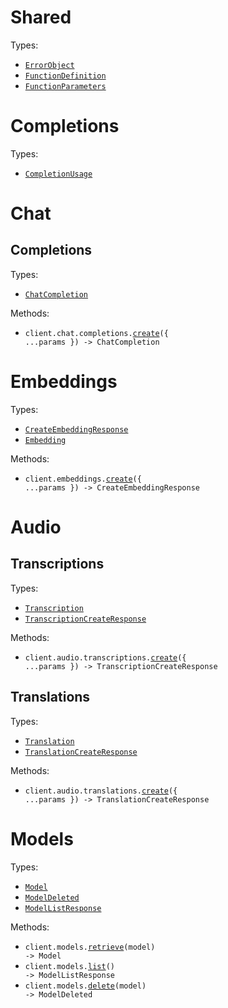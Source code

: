 # Shared

Types:

- <code><a href="./src/resources/shared.ts">ErrorObject</a></code>
- <code><a href="./src/resources/shared.ts">FunctionDefinition</a></code>
- <code><a href="./src/resources/shared.ts">FunctionParameters</a></code>

# Completions

Types:

- <code><a href="./src/resources/completions.ts">CompletionUsage</a></code>

# Chat

## Completions

Types:

- <code><a href="./src/resources/chat/completions.ts">ChatCompletion</a></code>

Methods:

- <code title="post /openai/v1/chat/completions">client.chat.completions.<a href="./src/resources/chat/completions.ts">create</a>({ ...params }) -> ChatCompletion</code>

# Embeddings

Types:

- <code><a href="./src/resources/embeddings.ts">CreateEmbeddingResponse</a></code>
- <code><a href="./src/resources/embeddings.ts">Embedding</a></code>

Methods:

- <code title="post /openai/v1/embeddings">client.embeddings.<a href="./src/resources/embeddings.ts">create</a>({ ...params }) -> CreateEmbeddingResponse</code>

# Audio

## Transcriptions

Types:

- <code><a href="./src/resources/audio/transcriptions.ts">Transcription</a></code>
- <code><a href="./src/resources/audio/transcriptions.ts">TranscriptionCreateResponse</a></code>

Methods:

- <code title="post /openai/v1/audio/transcriptions">client.audio.transcriptions.<a href="./src/resources/audio/transcriptions.ts">create</a>({ ...params }) -> TranscriptionCreateResponse</code>

## Translations

Types:

- <code><a href="./src/resources/audio/translations.ts">Translation</a></code>
- <code><a href="./src/resources/audio/translations.ts">TranslationCreateResponse</a></code>

Methods:

- <code title="post /openai/v1/audio/translations">client.audio.translations.<a href="./src/resources/audio/translations.ts">create</a>({ ...params }) -> TranslationCreateResponse</code>

# Models

Types:

- <code><a href="./src/resources/models.ts">Model</a></code>
- <code><a href="./src/resources/models.ts">ModelDeleted</a></code>
- <code><a href="./src/resources/models.ts">ModelListResponse</a></code>

Methods:

- <code title="get /openai/v1/models/{model}">client.models.<a href="./src/resources/models.ts">retrieve</a>(model) -> Model</code>
- <code title="get /openai/v1/models">client.models.<a href="./src/resources/models.ts">list</a>() -> ModelListResponse</code>
- <code title="delete /openai/v1/models/{model}">client.models.<a href="./src/resources/models.ts">delete</a>(model) -> ModelDeleted</code>
